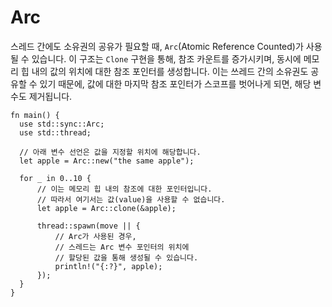 # Arc

스레드 간에도 소유권의 공유가 필요할 때, `Arc`(Atomic Reference Counted)가 사용될 수 있습니다. 이 구조는 `Clone` 구현을 통해, 참조 카운트를 증가시키며, 동시에 메모리 힙 내의 값의 위치에 대한 참조 포인터를 생성합니다. 이는 쓰레드 간의 소유권도 공유할 수 있기 때문에, 값에 대한 마지막 참조 포인터가 스코프를 벗어나게 되면, 해당 변수도 제거됩니다.

```rust,editable
fn main() {
  use std::sync::Arc;
  use std::thread;

  // 아래 변수 선언은 값을 지정할 위치에 해당합니다.
  let apple = Arc::new("the same apple");

  for _ in 0..10 {
      // 이는 메모리 힙 내의 참조에 대한 포인터입니다.
      // 따라서 여기서는 값(value)을 사용할 수 없습니다.
      let apple = Arc::clone(&apple);

      thread::spawn(move || {
          // Arc가 사용된 경우,
          // 스레드는 Arc 변수 포인터의 위치에
          // 할당된 값을 통해 생성될 수 있습니다.
          println!("{:?}", apple);
      });
  }
}
```